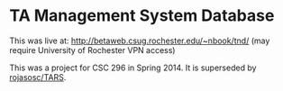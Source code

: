 TA Management System Database
=============================

This was live at: http://betaweb.csug.rochester.edu/~nbook/tnd/ (may require University of Rochester VPN access)

This was a project for CSC 296 in Spring 2014. It is superseded by [rojasosc/TARS](https://github.com/rojasosc/TARS).

